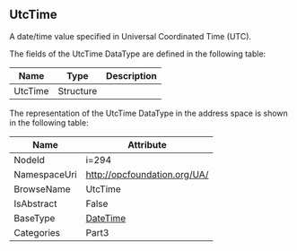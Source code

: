 <!-- datatype -->
## UtcTime
A date/time value specified in Universal Coordinated Time (UTC).  
<!-- end of description -->
The fields of the UtcTime DataType are defined in the following table:  

|Name|Type|Description|
|---|---|---|
|UtcTime|Structure||

The representation of the UtcTime DataType in the address space is shown in the following table:  

|Name|Attribute|
|---|---|
|NodeId|i=294|
|NamespaceUri|http://opcfoundation.org/UA/|
|BrowseName|UtcTime|
|IsAbstract|False|
|BaseType|[DateTime](../../../Part3/DataTypes/DateTime/readme.md)|
|Categories|Part3|

